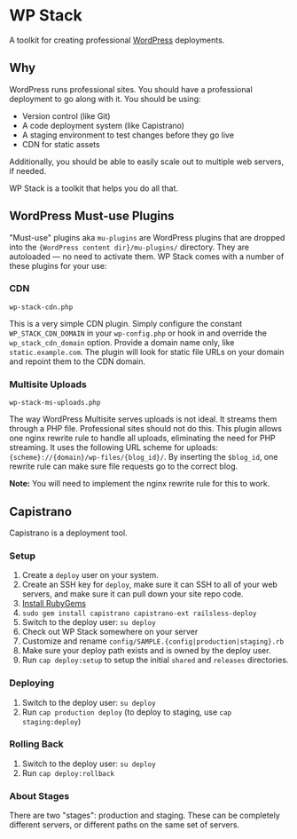 # WP Stack
A toolkit for creating professional [WordPress][wp] deployments.

[wp]: http://wordpress.org/

## Why
WordPress runs professional sites. You should have a professional deployment to go along with it. You should be using:

* Version control (like Git)
* A code deployment system (like Capistrano)
* A staging environment to test changes before they go live
* CDN for static assets

Additionally, you should be able to easily scale out to multiple web servers, if needed.

WP Stack is a toolkit that helps you do all that.

## WordPress Must-use Plugins

"Must-use" plugins aka `mu-plugins` are WordPress plugins that are dropped into the `{WordPress content dir}/mu-plugins/` directory. They are autoloaded — no need to activate them. WP Stack comes with a number of these plugins for your use:

### CDN

`wp-stack-cdn.php`

This is a very simple CDN plugin. Simply configure the constant `WP_STACK_CDN_DOMAIN` in your `wp-config.php` or hook in and override the `wp_stack_cdn_domain` option. Provide a domain name only, like `static.example.com`. The plugin will look for static file URLs on your domain and repoint them to the CDN domain.

### Multisite Uploads

`wp-stack-ms-uploads.php`

The way WordPress Multisite serves uploads is not ideal. It streams them through a PHP file. Professional sites should not do this. This plugin allows one nginx rewrite rule to handle all uploads, eliminating the need for PHP streaming. It uses the following URL scheme for uploads: `{scheme}://{domain}/wp-files/{blog_id}/`. By inserting the `$blog_id`, one rewrite rule can make sure file requests go to the correct blog.

**Note:** You will need to implement the nginx rewrite rule for this to work.

## Capistrano

Capistrano is a deployment tool.

### Setup

1. Create a `deploy` user on your system.
2. Create an SSH key for `deploy`, make sure it can SSH to all of your web servers, and make sure it can pull down your site repo code.
3. [Install RubyGems][rubygems]
4. `sudo gem install capistrano capistrano-ext railsless-deploy`
5. Switch to the deploy user: `su deploy`
6. Check out WP Stack somewhere on your server
7. Customize and rename `config/SAMPLE.{config|production|staging}.rb`
9. Make sure your deploy path exists and is owned by the deploy user.
9. Run `cap deploy:setup` to setup the initial `shared` and `releases` directories.

[rubygems]: http://rubygems.org/pages/download

### Deploying

1. Switch to the deploy user: `su deploy`
2. Run `cap production deploy` (to deploy to staging, use `cap staging:deploy`)

### Rolling Back

1. Switch to the deploy user: `su deploy`
2. Run `cap deploy:rollback`

### About Stages

There are two "stages": production and staging. These can be completely different servers, or different paths on the same set of servers.